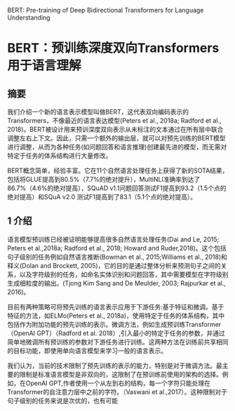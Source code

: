 BERT: Pre-training of Deep Bidirectional Transformers for
Language Understanding

# BERT：预训练深度双向Transformers用于语言理解

## 摘要

我们介绍一个新的语言表示模型叫做BERT，这代表双向编码表示的Transformers，不像最近的语言表达模型(Peters et al., 2018a; Radford et al., 2018)。BERT被设计用来预训深度双向表示从未标注的文本通过在所有层中联合调整左右上下文。因此，只需一个额外的输出层，就可以对预先训练的BERT模型进行调整，从而为各种任务(如问题回答和语言推理)创建最先进的模型，而无需对特定于任务的体系结构进行大量修改。

BERT概念简单，经验丰富。它在11个自然语言处理任务上获得了新的SOTA结果，包括将GLUE提高到80.5%（7.7%的绝对提升），MultiNLI准确率到达了86.7%（4.6%的绝对提高），SQuAD v1.1问题回答测试F1提高到93.2（1.5个点的绝对提高）和SQuA v2.0 测试F1提高到了83.1（5.1个点的绝对提高）。

## 1 介绍

语言模型预训练已经被证明能够提高很多自然语言处理任务(Dai and Le, 2015; Peters et al.,2018a; Radford et al., 2018; Howard and Ruder,2018)。这个包括句子级别的任务例如自然语言推断(Bowman et al., 2015;Williams et al., 2018)和释义(Dolan and Brockett, 2005)，它的目的是通过整体分析来预测句子之间的关系，以及字符级别的任务，如命名实体识别和问题回答，其中需要模型在字符级别生成细粒度的输出。(Tjong Kim Sang and De Meulder, 2003; Rajpurkar et al., 2016)。

目前有两种策略可将预先训练的语言表示应用于下游任务:基于特征和微调。基于特征的方法，如ELMo(Peters
et al., 2018a)，使用特定于任务的体系结构，其中包括作为附加功能的预先训练的表示。微调方法，例如生成预训练Transformer（OpenAI GPT）（Radford et al. 2018）,引入最小的特定于任务的参数，并通过简单地微调所有预训练的参数对下游任务进行训练。这两种方法在训练前共享相同的目标功能，即使用单向语言模型来学习一般的语言表示。

我们认为，当前的技术限制了预先训练的表示的能力，特别是对于微调方法。最主要的限制是标准语言模型是非双向的，这限制了在预训练前使用的架构的选择。例如，在OpenAI GPT,作者使用一个从左到右的结构，每一个字符只能处理在Transformer的自注意力层中之前的字符。（Vaswani et al.,2017）。这种限制对于句子级别的任务来说是次优的，也有可能

